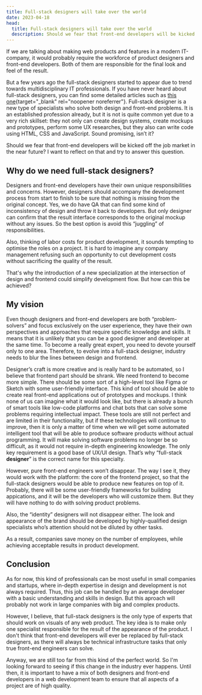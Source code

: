 ```yaml
---
title: Full-stack designers will take over the world
date: 2023-04-18
head:
  title: Full-stack designers will take over the world
  description: Should we fear that front-end developers will be kicked off the job market by full-stack designers in the near future?
---
```


If we are talking about making web products and features in a modern IT-company, it would probably require the workforce of product designers and front-end developers. Both of them are responsible for the final look and feel of the result.

But a few years ago the full-stack designers started to appear due to trend towards multidisciplinary IT professionals. If you have never heard about full-stack designers, you can find some detailed articles such as [this one](https://medium.com/ux-school/what-does-it-mean-to-be-a-full-stack-designer-is-it-worth-the-effort-575b07e3a4ea){target="\_blank" rel="noopener noreferrer"}. Full-stack designer is a new type of specialists who solve both design and front-end problems. It is an established profession already, but it is not is quite common yet due to a very rich skillset: they not only can create design systems, create mockups and prototypes, perform some UX researches, but they also can write code using HTML, CSS and JavaScript. Sound promising, isn’t it?

Should we fear that front-end developers will be kicked off the job market in the near future? I want to reflect on that and try to answer this question.

## Why do we need full-stack designers?

Designers and front-end developers have their own unique responsibilities and concerns. However, designers should accompany the development process from start to finish to be sure that nothing is missing from the original concept. Yes, we do have QA that can find some kind of inconsistency of design and throw it back to developers. But only designer can confirm that the result interface corresponds to the original mockup without any issues. So the best option is avoid this “juggling” of responsibilities.

Also, thinking of labor costs for product development, it sounds tempting to optimise the roles on a project. It is hard to imagine any company management refusing such an opportunity to cut development costs without sacrificing the quality of the result.

That's why the introduction of a new specialization at the intersection of design and frontend could simplify development flow. But how can this be achieved?

## My vision

Even though designers and front-end developers are both “problem-solvers” and focus exclusively on the user experience, they have their own perspectives and approaches that require specific knowledge and skills. It means that it is unlikely that you can be a good designer and developer at the same time. To become a really great expert, you need to devote yourself only to one area. Therefore, to evolve into a full-stack designer, industry needs to blur the lines between design and frontend.

Designer’s craft is more creative and is really hard to be automated, so I believe that frontend part should be shrank. We need frontend to become more simple. There should be some sort of a high-level tool like Figma or Sketch with some user-friendly interface. This kind of tool should be able to create real front-end applications out of prototypes and mockups. I think none of us can imagine what it would look like, but there is already a bunch of smart tools like low-code platforms and chat bots that can solve some problems requiring intellectual impact. These tools are still not perfect and are limited in their functionality, but if these technologies will continue to improve, then it is only a matter of time when we will get some automated intelligent tool that will be able to produce software products without actual programming. It will make solving software problems no longer be so difficult, as it would not require in-depth engineering knowledge. The only key requirement is a good base of UX/UI design. That’s why “full-stack **designer**” is the correct name for this specialty.

However, pure front-end engineers won’t disappear. The way I see it, they would work with the platform: the core of the frontend project, so that the full-stack designers would be able to produce new features on top of it. Probably, there will be some user-friendly frameworks for building appications, and it will be the developers who will customize them. But they will have nothing to do with solving product problems.

Also, the “identity” designers will not disappear either. The look and appearance of the brand should be developed by highly-qualified design specialists who’s attention should not be diluted by other tasks.

As a result, companies save money on the number of employees, while achieving acceptable results in product development.

## Conclusion

As for now, this kind of professionals can be most useful in small companies and startups, where in-depth expertise in design and development is not always required. Thus, this job can be handled by an average developer with a basic understanding and skills in design. But this aproach will probably not work in large companies with big and complex products.

However, I believe, that full-stack designers is the only type of experts that should work on visuals of any web product. The key idea is to make only one specialist responsible for the result of the appearance of the product. I don't think that front-end developers will ever be replaced by full-stack designers, as there will always be technical infrastructure tasks that only true front-end engineers can solve.

Anyway, we are still too far from this kind of the perfect world. So I'm looking forward to seeing if this change in the industry ever happens. Until then, it is important to have a mix of both designers and front-end developers in a web development team to ensure that all aspects of a project are of high quality.
